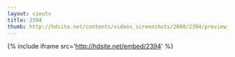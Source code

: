 ```yaml
---
layout: sieutv
title: 2394
thumb: http://hdsite.net/contents/videos_screenshots/2000/2394/preview_360p.mp4.jpg
---
```

{% include iframe src='http://hdsite.net/embed/2394' %}
 
